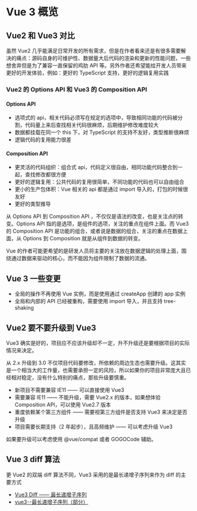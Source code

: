 # Vue 3 概览

## Vue2 和 Vue3 对比

虽然 Vue2 几乎能满足日常开发的所有需求，但是在作者看来还是有很多需要解决的痛点：源码自身的可维护性、数据量大后代码的渲染和更新的性能问题，一些想舍弃但是为了兼容一直保留的鸡肋 API 等。另外作者还希望能给开发人员带来更好的开发体验，例如：更好的 TypeScript 支持，更好的逻辑复用实践

### Vue2 的 Options API 和 Vue3 的 Composition API

#### Options API

- 选项式的 api，相关代码必须写在规定的选项中，导致相同功能的代码被分割，代码量上来后查找相关代码很麻烦，后期维护修改难度较大
- 数据都挂载在同一个 this 下，对 TypeScript 的支持不友好，类型推断很麻烦
- 逻辑代码的复用能力很差

#### Composition API

- 更灵活的代码组织：组合式 api，代码定义很自由，相同功能代码整合到一起，查找修改都很方便
- 更好的逻辑复用：公共代码的复用很简单，不同功能的代码也可以自由组合
- 更小的生产包体积：Vue 相关的 api 都是通过 import 导入的，打包的时候很友好
- 更好的类型推导

从 Options API 到 Composition API ，不仅仅是语法的改变，也是关注点的转变。Options API 指的是选项，是组件的选项，关注的重点在组件上面。而 Vue3 的 Composition API 是功能的组合，或者说是数据的组合，关注的重点在数据上面，从 Options 到 Composition 就是从组件到数据的转变。

Vue 的作者可能更希望的是研发人员将主要的关注放在数据逻辑的处理上面，围绕通过数据来驱动的核心，而不能因为组件限制了数据的流通。

## Vue 3 一些变更

- 全局的操作不再使用 Vue 实例，而是使用通过 createApp 创建的 app 实例
- 全局和内部的 API 已经被重构，需要使用 import 导入，并且支持 tree-shaking

## Vue2 要不要升级到 Vue3

Vue3 确实是好的，项目应不应该升级却不一定，升不升级还是要根据项目的实际情况来决定。

从 2.x 升级到 3.0 不仅项目代码要修改，所依赖的周边生态也需要升级。这其实是一个相当大的工作量，也需要承担一定的风险，所以如果你的项目非常庞大且已经相对稳定，没有什么特别的痛点，那些升级要慎重。

- 新项目不需要兼容 IE11 —— 可以直接使用 Vue3
- 需要兼容 IE11 —— 不能升级，需要 Vue2.x 的版本，如果想体验 Composition API，可以使用 Vue2.7 版本
- 重度依赖某个第三方组件 —— 需要视第三方组件是否支持 Vue3 来决定是否升级
- 项目需要长期支持（2 年起步），且高频维护 —— 可以考虑升级 Vue3

如果要升级可以考虑使用 @vue/compat 或者 GOGOCode 辅助。

## Vue 3 diff 算法

更 Vue2 的双端 diff 算法不同，Vue3 采用的是最长递增子序列来作为 diff 的主要方式

- [Vue3 Diff —— 最长递增子序列](https://juejin.cn/post/6919376064833667080#heading-14)
- [vue3--最长递增子序列（部分）](https://mp.weixin.qq.com/s?__biz=Mzg3MDY2NTEyNg==&mid=2247487073&idx=1&sn=790580c3905876d3f380d6229693cfc4&scene=21#wechat_redirect)
